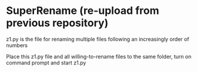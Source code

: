 # SuperRename (re-upload from previous repository)

z1.py is the file for renaming multiple files following an increasingly order of numbers

Place this z1.py file and all willing-to-rename files to the same folder, turn on command prompt and start z1.py

